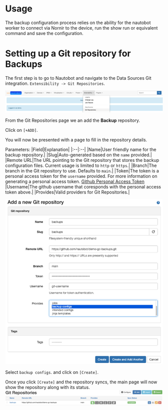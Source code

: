 
# Usage

The backup configuration process relies on the ability for the nautobot worker to connect via Nornir to the device, run the show run or equivalent command and save the configuration.

# Setting up a Git repository for Backups

The first step is to go to Nautobot and navigate to the Data Sources Git integration. `Extensibility -> Git Repositories`.

![Backup Git Navigation](./img/backup-git-step1.png)

From the Git Repositories page we an add the **Backup** repository.

Click on `[+ADD]`.

You will now be presented with a page to fill in the repository details.

Parameters:
|Field|Explanation|
|:--|:--|
|Name|User friendly name for the backup repository.|
|Slug|Auto-generated based on the `name` provided.|
|Remote URL|The URL pointing to the Git repository that stores the backup configuration files. Current usage is limited to `http` or `https`.|
|Branch|The branch in the Git repository to use. Defaults to `main`.|
|Token|The token is a personal access token for the `username` provided.  For more information on generating a personal access token. [Github Personal Access Token](https://docs.github.com/en/github/authenticating-to-github/creating-a-personal-access-token)
|Username|The github username that coresponds with the personal access token above.|
|Provides|Valid providers for Git Repositories.|
<br>

![Example Git Backups](./img/backup-git-step2.png)

Select `backup configs`. and click on `[Create]`.

Once you click `[Create]` and the repository syncs, the main page will now show the repository along with its status.
![Git Backup Repo Status](./img/backup-git-step3.png)
